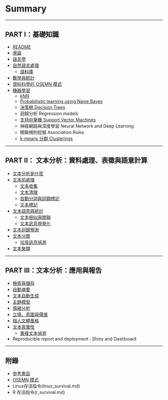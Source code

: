 # Summary
---
## PART I：基礎知識
* [README](README.md)
* [導論](introductionmd.md)
* [語言學](linguistic_fundamentals.md)
* [自然語言處理](nlp.md)
    * [語料庫](corpus.md)
* [數學與統計](math_fundamentals.md)
* [資料科學的 OSEMN 模式](osemn-模式.md)
* [機器學習](machine_learning.md)
    * [kNN](knn.md)
    * [Probabilistic learning using Naive Bayes ](bayesian_network.md)
    * [決策樹 Decision Trees](決策樹-decision-trees.md)
    * 迴歸分析 Regression models
    * [支持向量機 Support Vector Machines](支持向量機-support-vector-machines.md)
    * 神經網路與深度學習 Neural Network and Deep Learning
    * 關聯規則挖掘 Association Rules
    * [k-means 分群 Clusterings](k-means-分群-clusterings.md)
---
## PART II： 文本分析：資料處理、表徵與語意計算
* [文本分析是什麼](文本分析是什麼.md)
* [文本前處理](text_preprocessing.md)
    * [文本收集](text_collection.md)
    * [文本清理](cleaning.md)
    * [自動分詞與詞類標記](cws_pos.md)
    * [文本標記](text_annotation.md)
* [文本語意與統計](text_semantics.md)
    * [文本相似與關聯](similarity_association.md)
    * [文本訊息視覺化](visualization.md)
* [文本迴歸預測](regression.md)
* [文本分類](text_classification.md)
    * [垃圾訊息偵測](spam.md)
* [文本聚類](text-clustering.md)
---
## PART III：文本分析：應用與報告
* [檢索與儲存](text_retrieval_storage.md)
* [自動摘要](text_summarization.md)
* [文本自動生成](text_generator.md)
* [主題模型](topic-modeling.md)
* [情緒分析](sentiment_analysis.md)
* [立場、意圖與價值](stance-detection.md)
* [個人文體風格](stylometrics.md)
* [文本真實性](authenticity.md)
    * [重複文本偵測](textreuse_md.md)
* Reproducible report and deployment : Shiny and Dashboard

-----
## 附錄
* [參考書目](references.md)
* [OSEMN 模式](osemn-模式.md)
* Linux存活指令(linux_survival.md)
* R 存活指令(r_survival.md)

